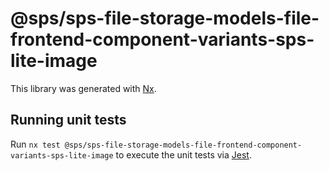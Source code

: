 # @sps/sps-file-storage-models-file-frontend-component-variants-sps-lite-image

This library was generated with [Nx](https://nx.dev).

## Running unit tests

Run `nx test @sps/sps-file-storage-models-file-frontend-component-variants-sps-lite-image` to execute the unit tests via [Jest](https://jestjs.io).
